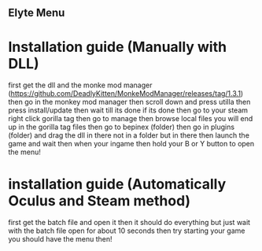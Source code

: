 ## Elyte Menu

# Installation guide (Manually with DLL)
first get the dll and the monke mod manager (https://github.com/DeadlyKitten/MonkeModManager/releases/tag/1.3.1)
then go in the monkey mod manager then scroll down and press utilla then press install/update then wait till its done if its done then go to your steam right click gorilla tag then go to manage
then browse local files you will end up in the gorilla tag files then go to bepinex (folder) then go in plugins (folder) and drag the dll in there not in a folder but in there then launch the game
and wait then when your ingame then hold your B or Y button to open the menu!

# installation guide (Automatically Oculus and Steam method)
first get the batch file and open it then it should do everything but just wait with the batch file open for about 10 seconds then try starting your game you should have the menu then!

